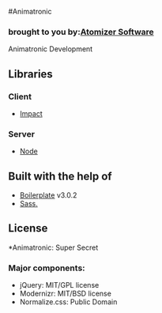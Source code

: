 #Animatronic
### brought to you by:[Atomizer Software](http://atomizersoft.com)

Animatronic Development

## Libraries

### Client

* [Impact](http://impactjs.com)

### Server

* [Node](http://nodejs.org/)

## Built with the help of

* [Boilerplate](http://html5boilerplate.com) v3.0.2
* [Sass.](http://sass-lang.com/)

## License

*Animatronic: Super Secret

### Major components:

* jQuery: MIT/GPL license
* Modernizr: MIT/BSD license
* Normalize.css: Public Domain

